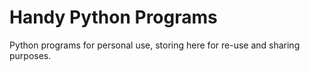 # Handy Python Programs
Python programs for personal use, storing here for re-use and sharing purposes.
